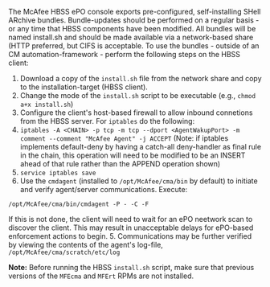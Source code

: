The McAfee HBSS ePO console exports pre-configured, self-installing SHell ARchive bundles. Bundle-updates should be performed on a regular basis - or any time that HBSS components have been modified. All bundles will be named install.sh and should be made available via a network-based share (HTTP preferred, but CIFS is acceptable. To use the bundles - outside of an CM automation-framework - perform the following steps on the HBSS client:

1. Download a copy of the `install.sh` file from the network share and copy to the installation-target (HBSS client).
2. Change the mode of the `install.sh` script to be executable (e.g., `chmod a+x install.sh`)
3. Configure the client's host-based firewall to allow inbound connetions from the HBSS server. For `iptables` do the following:
  1. `iptables -A <CHAIN> -p tcp -m tcp --dport <AgentWakupPort> -m comment --comment "McAfee Agent" -j ACCEPT` (Note: if iptables implements default-deny by having a catch-all deny-handler as final rule in the chain, this operation will need to be modified to be an INSERT ahead of that rule rather than the APPEND operation shown)
  2. `service iptables save`
4. Use the `cmdagent` (installed to `/opt/McAfee/cma/bin` by default) to initiate  and verify agent/server communications. Execute:

  ~~~
/opt/McAfee/cma/bin/cmdagent -P - -C -F
  ~~~

  If this is not done, the client will need to wait for an ePO neetwork scan to discover the client. This may result in unacceptable delays for ePO-based enforcement actions to begin.
5. Communications may be further verified by viewing the contents of the agent's log-file, `/opt/McAfee/cma/scratch/etc/log`

**Note:** Before running the HBSS `install.sh` script, make sure that previous versions of the `MFEcma` and `MFErt` RPMs are not installed.
